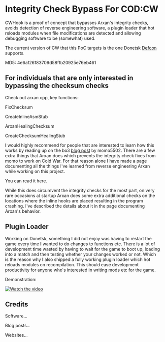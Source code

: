 # Integrity Check Bypass For COD:CW

CWHook is a proof of concept that bypasses Arxan's integrity checks, avoids detection of reverse engineering software, a plugin loader that hot reloads modules when file modifications are detected and allowing debugging software to be (somewhat) used.

The current version of CW that this PoC targets is the one Donetsk [Defcon](https://github.com/ProjectDonetsk/Defcon) supports.

MD5: 4e6af26183709d58ffb20925e76eb461

## For individuals that are only interested in bypassing the checksum checks
Check out arxan.cpp, key functions:

FixChecksum

CreateInlineAsmStub

ArxanHealingChecksum

CreateChecksumHealingStub

I would highly recommend for people that are interested to learn how this works by reading up on the bo3 [blog post](https://momo5502.com/posts/2022-11-17-reverse-engineering-integrity-checks-in-black-ops-3/) by momo5502. 
There are a few extra things that Arxan does which prevents the integrity check fixes from momo to work on Cold War. 
For that reason alone I have made a page documenting all the things I've learned from reverse engineering Arxan while working on this project.

You can read it here.

While this does circumvent the integrity checks for the most part, on very rare occasions at startup Arxan does some extra additional checks on the locations where the inline hooks are placed resulting in the program crashing. I've described the details about it in the page documenting Arxan's behavior.

## Plugin Loader
Working on Donetsk, something I did not enjoy was having to restart the game every time I wanted to do changes to functions etc.
There is a lot of development time wasted by having to wait for the game to boot up, loading into a match and then testing whether your changes worked or not.
Which is the reason why I also shipped a fully working plugin loader which hot reloads modules on recompilation.
This should ease development productivity for anyone who's interested in writing mods etc for the game.

Demonstration:

[![Watch the video](https://i.sstatic.net/Vp2cE.png)](https://i.imgur.com/UIwmt8B.mp4)

## Credits
Software...

Blog posts...

Websites...
